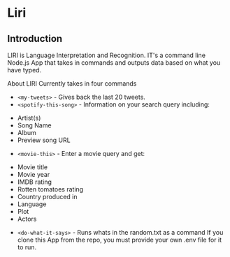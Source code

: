 # Liri
## Introduction

LIRI is Language Interpretation and Recognition. IT's a command line Node.js App that takes in commands and outputs data based on what you have typed.

About
LIRI Currently takes in four commands

* `<my-tweets>` - Gives back the last 20 tweets.
* `<spotify-this-song>` - Information on your search query including:
- Artist(s)
- Song Name
- Album
- Preview song URL
* `<movie-this>` - Enter a movie query and get:
- Movie title
- Movie year
- IMDB rating
- Rotten tomatoes rating
- Country produced in
- Language
- Plot
- Actors
* `<do-what-it-says>` - Runs whats in the random.txt as a command
If you clone this App from the repo, you must provide your own .env file for it to run.